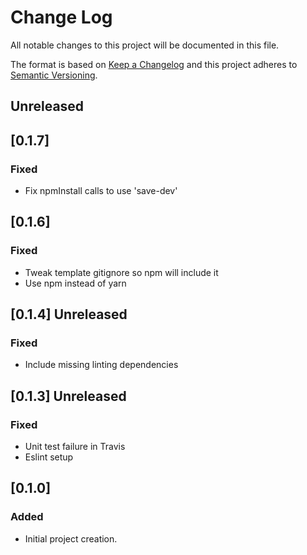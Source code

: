 # Change Log

All notable changes to this project will be documented in this file.

The format is based on [Keep a Changelog](http://keepachangelog.com/)
and this project adheres to [Semantic Versioning](http://semver.org/).

## Unreleased

## [0.1.7]

### Fixed

- Fix npmInstall calls to use 'save-dev'


## [0.1.6]

### Fixed

- Tweak template gitignore so npm will include it
- Use npm instead of yarn


## [0.1.4] Unreleased

### Fixed

- Include missing linting dependencies

## [0.1.3] Unreleased

### Fixed

- Unit test failure in Travis
- Eslint setup

## [0.1.0]

### Added

- Initial project creation.
